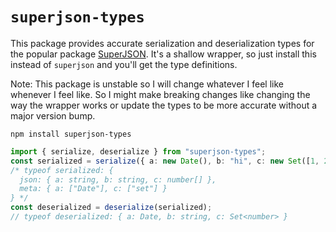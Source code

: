 # `superjson-types`

This package provides accurate serialization and deserialization types for the popular package [SuperJSON]. It's a shallow wrapper, so just install this instead of `superjson` and you'll get the type definitions.

Note: This package is unstable so I will change whatever I feel like whenever I feel like. So I might make breaking changes like changing the way the wrapper works or update the types to be more accurate without a major version bump.

```
npm install superjson-types
```

```typescript
import { serialize, deserialize } from "superjson-types";
const serialized = serialize({ a: new Date(), b: "hi", c: new Set([1, 2, 3]) });
/* typeof serialized: {
  json: { a: string, b: string, c: number[] },
  meta: { a: ["Date"], c: ["set"] }
} */
const deserialized = deserialize(serialized);
// typeof deserialized: { a: Date, b: string, c: Set<number> }
```

[superjson]: https://github.com/blitz-js/superjson
